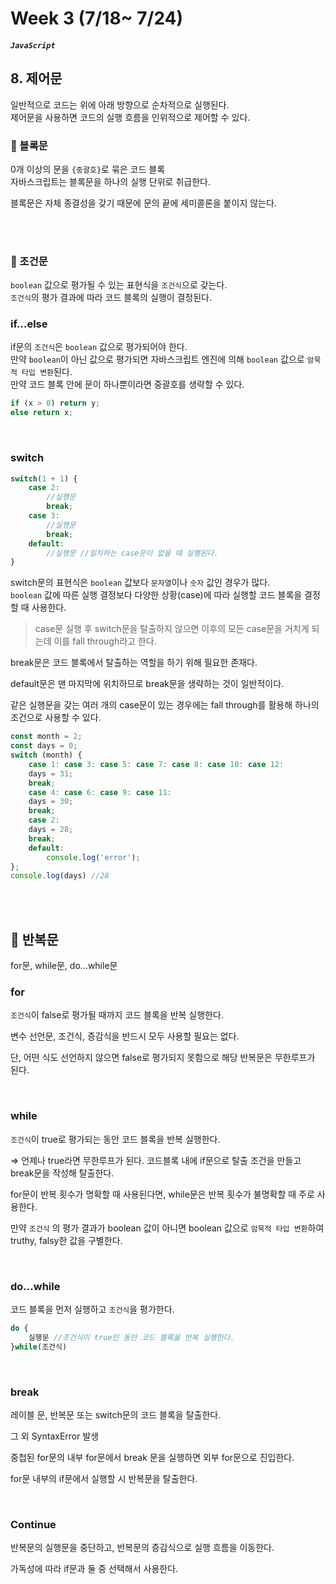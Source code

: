 # Week 3 (7/18~ 7/24)

##### `JavaScript`

## 8. 제어문

일반적으로 코드는 위에 아래 방향으로 순차적으로 실행된다.  <br/>
제어문을 사용하면 코드의 실행 흐름을 인위적으로 제어할 수 있다.

### 📌 블록문

0개 이상의 문을 `{중괄호}`로 묶은 코드 블록<br/>
자바스크립트는 블록문을 하나의 실행 단위로 취급한다.

블록문은 자체 종결성을 갖기 때문에 문의 끝에 세미콜론을 붙이지 않는다.

<br/>
<br/>

### 📌 조건문

`boolean` 값으로 평가될 수 있는 표현식을 `조건식`으로 갖는다.<br/>
`조건식`의 평가 결과에 따라 코드 블록의 실행이 결정된다.

### if...else

if문의 `조건식`은 `boolean` 값으로 평가되어야 한다.<br/>
만약 `boolean`이 아닌 값으로 평가되면 자바스크립트 엔진에 의해 `boolean` 값으로 `암묵적 타입 변환`된다.<br/>
만약 코드 블록 안에 문이 하나뿐이라면 중괄호를 생략할 수 있다.

```jsx
if (x > 0) return y;
else return x;
```

<br/>

### switch

```jsx
switch(1 + 1) {
	case 2:
		//실행문
		break;
	case 3:
		//실행문
		break;
	default:
		//실행문 //일치하는 case문이 없을 때 실행된다.
}
```

switch문의 표현식은 `boolean` 값보다 `문자열`이나 `숫자` 값인 경우가 많다.<br/>
`boolean` 값에 따른 실행 결정보다 다양한 상황(case)에 따라 실행할 코드 블록을 결정할 때 사용한다.<br/>

> case문 실행 후 switch문을 탈출하지 않으면 이후의 모든 case문을 거치게 되는데 이를 fall through라고 한다.

break문은 코드 블록에서 탈출하는 역할을 하기 위해 필요한 존재다.

default문은 맨 마지막에 위치하므로 break문을 생략하는 것이 일반적이다. 

같은 실행문을 갖는 여러 개의 case문이 있는 경우에는  fall through를 활용해 하나의 조건으로 사용할 수 있다.

```jsx
const month = 2;
const days = 0;
switch (month) {
	case 1: case 3: case 5: case 7: case 8: case 10: case 12:
	days = 31;
	break;
	case 4: case 6: case 9: case 11:
	days = 30;
	break;
	case 2:
	days = 28;
	break;
	default:
		console.log('error');
};
console.log(days) //28
```

<br/>
<br/>

## 📌 반복문

for문, while문, do…while문 

### for

`조건식`이 false로 평가될 때까지 코드 블록을 반복 실행한다.

변수 선언문, 조건식, 증감식을 반드시 모두 사용할 필요는 없다.

단, 어떤 식도 선언하지 않으면 false로 평가되지 못함으로 해당 반복문은 무한루프가 된다.

<br/>

### while

`조건식`이 true로 평가되는 동안 코드 블록을 반복 실행한다.

⇒ 언제나 true라면 무한루프가 된다.  코드블록 내에 if문으로 탈출 조건을 만들고 break문을 작성해 탈출한다.

for문이 반복 횟수가 명확할 때 사용된다면, while문은 반복 횟수가 불명확할 때 주로 사용한다.

만약 `조건식` 의 평가 결과가 boolean 값이 아니면 boolean 값으로 `암묵적 타입 변환`하여 truthy, falsy한 값을 구별한다.

<br/>

### do…while

코드 블록을 먼저 실행하고 `조건식`을 평가한다.

```jsx
do {
	실행문 //조건식이 true인 동안 코드 블록을 반복 실행한다.
}while(조건식)
```

<br/>

### break

레이블 문, 반복문 또는 switch문의 코드 블록을 탈출한다.

그 외 SyntaxError 발생

중첩된 for문의 내부 for문에서 break 문을 실행하면 외부 for문으로 진입한다.

for문 내부의 if문에서 실행할 시 반복문을 탈출한다.

<br/>

### Continue

반복문의 실행문을 중단하고, 반복문의 증감식으로 실행 흐름을 이동한다.

가독성에 따라 if문과 둘 중 선택해서 사용한다.